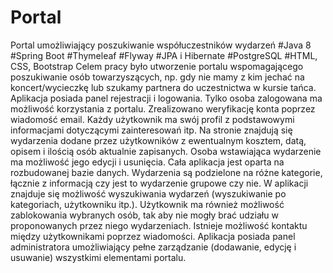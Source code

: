 # Portal
Portal umożliwiający poszukiwanie współuczestników wydarzeń #Java 8 #Spring Boot #Thymeleaf #Flyway #JPA i Hibernate #PostgreSQL #HTML, CSS, Bootstrap Celem pracy było utworzenie portalu wspomagającego poszukiwanie osób towarzyszących, np. gdy nie mamy z kim jechać na koncert/wycieczkę lub szukamy partnera do uczestnictwa w kursie tańca. Aplikacja posiada panel rejestracji i logowania. Tylko osoba zalogowana ma możliwość korzystania z portalu. Zrealizowano weryfikację konta poprzez wiadomość email. Każdy użytkownik ma swój profil z podstawowymi informacjami dotyczącymi zainteresowań itp. Na stronie znajdują się wydarzenia dodane przez użytkowników z ewentualnym kosztem, datą, opisem i ilością osób aktualnie zapisanych. Osoba wstawiająca wydarzenie ma możliwość jego edycji i usunięcia. Cała aplikacja jest oparta na rozbudowanej bazie danych. Wydarzenia są podzielone na różne kategorie, łącznie z informacją czy jest to wydarzenie grupowe czy nie. W aplikacji znajduje się możliwość wyszukiwania wydarzeń (wyszukiwanie po kategoriach, użytkowniku itp.). Użytkownik ma również możliwość zablokowania wybranych osób, tak aby nie mogły brać udziału w proponowanych przez niego wydarzeniach. Istnieje możliwość kontaktu między użytkownikami poprzez wiadomości. Aplikacja posiada panel administratora umożliwiający pełne zarządzanie (dodawanie, edycję i usuwanie) wszystkimi elementami portalu.
